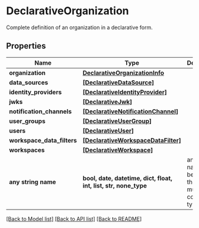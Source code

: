 # DeclarativeOrganization

Complete definition of an organization in a declarative form.

## Properties
Name | Type | Description | Notes
------------ | ------------- | ------------- | -------------
**organization** | [**DeclarativeOrganizationInfo**](DeclarativeOrganizationInfo.md) |  | 
**data_sources** | [**[DeclarativeDataSource]**](DeclarativeDataSource.md) |  | [optional] 
**identity_providers** | [**[DeclarativeIdentityProvider]**](DeclarativeIdentityProvider.md) |  | [optional] 
**jwks** | [**[DeclarativeJwk]**](DeclarativeJwk.md) |  | [optional] 
**notification_channels** | [**[DeclarativeNotificationChannel]**](DeclarativeNotificationChannel.md) |  | [optional] 
**user_groups** | [**[DeclarativeUserGroup]**](DeclarativeUserGroup.md) |  | [optional] 
**users** | [**[DeclarativeUser]**](DeclarativeUser.md) |  | [optional] 
**workspace_data_filters** | [**[DeclarativeWorkspaceDataFilter]**](DeclarativeWorkspaceDataFilter.md) |  | [optional] 
**workspaces** | [**[DeclarativeWorkspace]**](DeclarativeWorkspace.md) |  | [optional] 
**any string name** | **bool, date, datetime, dict, float, int, list, str, none_type** | any string name can be used but the value must be the correct type | [optional]

[[Back to Model list]](../README.md#documentation-for-models) [[Back to API list]](../README.md#documentation-for-api-endpoints) [[Back to README]](../README.md)


